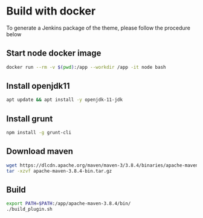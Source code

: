 
# Build with docker

To generate a Jenkins package of the theme, please follow the procedure below

## Start node docker image

```sh
docker run --rm -v $(pwd):/app --workdir /app -it node bash
```

## Install openjdk11

```sh
apt update && apt install -y openjdk-11-jdk
```

## Install grunt

```sh
npm install -g grunt-cli
```

## Download maven
```sh
wget https://dlcdn.apache.org/maven/maven-3/3.8.4/binaries/apache-maven-3.8.4-bin.tar.gz
tar -xzvf apache-maven-3.8.4-bin.tar.gz
```

## Build

```sh
export PATH=$PATH:/app/apache-maven-3.8.4/bin/
./build_plugin.sh